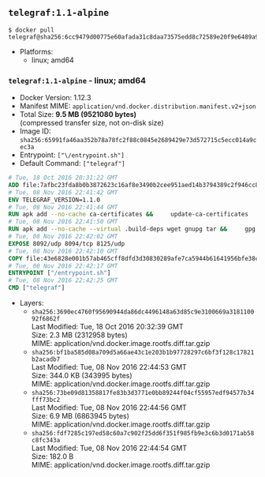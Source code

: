 ## `telegraf:1.1-alpine`

```console
$ docker pull telegraf@sha256:6cc9479d00775e60afada31c8daa73575edd8c72589e20f9e6489a9c76bb283e
```

-	Platforms:
	-	linux; amd64

### `telegraf:1.1-alpine` - linux; amd64

-	Docker Version: 1.12.3
-	Manifest MIME: `application/vnd.docker.distribution.manifest.v2+json`
-	Total Size: **9.5 MB (9521080 bytes)**  
	(compressed transfer size, not on-disk size)
-	Image ID: `sha256:65991fa46aa352b78a78fc2f88c0845e2689429e73d572715c5ecc014a9cec3a`
-	Entrypoint: `["\/entrypoint.sh"]`
-	Default Command: `["telegraf"]`

```dockerfile
# Tue, 18 Oct 2016 20:31:22 GMT
ADD file:7afbc23fda8b0b3872623c16af8e3490b2cee951aed14b3794389c2f946cc8c7 in / 
# Tue, 08 Nov 2016 22:41:42 GMT
ENV TELEGRAF_VERSION=1.1.0
# Tue, 08 Nov 2016 22:41:44 GMT
RUN apk add --no-cache ca-certificates &&     update-ca-certificates
# Tue, 08 Nov 2016 22:41:50 GMT
RUN apk add --no-cache --virtual .build-deps wget gnupg tar &&     gpg --keyserver hkp://ha.pool.sks-keyservers.net         --recv-keys 05CE15085FC09D18E99EFB22684A14CF2582E0C5 &&     wget -q https://dl.influxdata.com/telegraf/releases/telegraf-${TELEGRAF_VERSION}-static_linux_amd64.tar.gz.asc &&     wget -q https://dl.influxdata.com/telegraf/releases/telegraf-${TELEGRAF_VERSION}-static_linux_amd64.tar.gz &&     gpg --batch --verify telegraf-${TELEGRAF_VERSION}-static_linux_amd64.tar.gz.asc telegraf-${TELEGRAF_VERSION}-static_linux_amd64.tar.gz &&     mkdir -p /usr/src /etc/telegraf &&     tar -C /usr/src -xzf telegraf-${TELEGRAF_VERSION}-static_linux_amd64.tar.gz &&     mv /usr/src/telegraf*/telegraf.conf /etc/telegraf/ &&     chmod +x /usr/src/telegraf*/* &&     cp -a /usr/src/telegraf*/* /usr/bin/ &&     rm -rf *.tar.gz* /usr/src /root/.gnupg &&     apk del .build-deps
# Tue, 08 Nov 2016 22:42:02 GMT
EXPOSE 8092/udp 8094/tcp 8125/udp
# Tue, 08 Nov 2016 22:42:10 GMT
COPY file:43e6828e001b57ab465cff8dfd3d30830289afe7ca5944b61641956bfe38cd1c in /entrypoint.sh 
# Tue, 08 Nov 2016 22:42:17 GMT
ENTRYPOINT ["/entrypoint.sh"]
# Tue, 08 Nov 2016 22:42:25 GMT
CMD ["telegraf"]
```

-	Layers:
	-	`sha256:3690ec4760f95690944da86dc4496148a63d85c9e3100669a318110092f6862f`  
		Last Modified: Tue, 18 Oct 2016 20:32:39 GMT  
		Size: 2.3 MB (2312958 bytes)  
		MIME: application/vnd.docker.image.rootfs.diff.tar.gzip
	-	`sha256:bf1ba585d08a709d5a66ae43c1e203b1b97728297c6bf3f128c17821b2acadb7`  
		Last Modified: Tue, 08 Nov 2016 22:44:53 GMT  
		Size: 344.0 KB (343995 bytes)  
		MIME: application/vnd.docker.image.rootfs.diff.tar.gzip
	-	`sha256:73be09d81358817fe83b3d3771e0bb89244f04cf55957edf94577b34fff73bc2`  
		Last Modified: Tue, 08 Nov 2016 22:44:56 GMT  
		Size: 6.9 MB (6863945 bytes)  
		MIME: application/vnd.docker.image.rootfs.diff.tar.gzip
	-	`sha256:fdf7285c197ed58c60a7c902f25dd6f351f985fb9e3c6b3d0171ab58c8fc343a`  
		Last Modified: Tue, 08 Nov 2016 22:44:54 GMT  
		Size: 182.0 B  
		MIME: application/vnd.docker.image.rootfs.diff.tar.gzip
